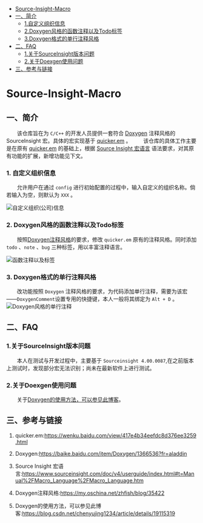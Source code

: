 
* [Source-Insight-Macro](#Source-Insight-Macro)
* [一、简介](#一、简介)
    * [1.自定义组织信息](#1.自定义组织信息)
    * [2.Doxygen风格的函数注释以及Todo标签](#2.Doxygen风格的函数注释以及Todo标签)
    * [3.Doxygen格式的单行注释风格](#3.Doxygen格式的单行注释风格)
* [二、FAQ](#二、FAQ)
    * [1.关于SourceInsight版本问题](#1.关于SourceInsight版本问题)
    * [2.关于Doexgen使用问题](#2.关于Doexgen使用问题)
* [三、参考与链接](#三、参考与链接)

<h1 id="Source-Insight-Macro">Source-Insight-Macro</h1>

<h2 id="一、简介">一、简介</h2>

&emsp;&emsp;该仓库旨在为 `C/C++` 的开发人员提供一套符合 [Doxygen][] 注释风格的SourceInsight 宏。具体的宏实现基于 [quicker.em][] 。
&emsp;&emsp;该仓库的具体工作主要是在原有 [quicker.em][] 的基础上，根据 [Source Insight 宏语言][] 语法要求，对其原有功能的扩展，新增功能见下文。

<h3 id="1.自定义组织信息">1. 自定义组织信息</h3>

&emsp;&emsp;允许用户在通过 `config` 进行初始配置的过程中，输入自定义的组织名称。倘若输入为空，则默认为 `XXX` 。

![自定义组织(公司)信息](/doc/CustomOrganization.gif "自定义组织/公司名称")


<h3 id="2.Doxygen风格的函数注释以及Todo标签">2. Doxygen风格的函数注释以及Todo标签</h3>

&emsp;&emsp;按照[Doxygen注释风格][]的要求，修改 `quicker.em` 原有的注释风格。同时添加   `todo` 、`note` 、`bug` 三种标签，用以丰富注释语言。

![函数注释以及标签](/doc/FuncComment.gif "函数注释以及标签")

<h3 id="3.Doxygen格式的单行注释风格">3. Doxygen格式的单行注释风格</h3>

&emsp;&emsp;改功能按照 `Doxygen` 注释风格的要求，为代码添加单行注释，需要为该宏——`DoxygenComment`设置专用的快捷键，本人一般将其绑定为 `Alt + D` 。
![Doxygen风格的单行注释](/doc/LineComment.gif "Doxygen风格的单行注释")



<h2 id="二、FAQ">二、FAQ</h2>
<h3 id="1.关于SourceInsight版本问题">1.关于SourceInsight版本问题</h3>

&emsp;&emsp;本人在测试与开发过程中，主要基于 `Sourceinsight 4.00.0087`,在之前版本上测试时，发现部分宏无法识别；尚未在最新软件上进行测试。

<h3 id="2.关于Doexgen使用问题">2.关于Doexgen使用问题</h3>

&emsp;&emsp;关于[Doxygen的使用方法，可以参见此博客][]。

<h2 id="三、参考与链接"> 三、参考与链接</h2>  

1. quicker.em:https://wenku.baidu.com/view/417e4b34eefdc8d376ee3259.html  

2. Doxygen:https://baike.baidu.com/item/Doxygen/1366536?fr=aladdin  

3. Source Insight 宏语言:https://www.sourceinsight.com/doc/v4/userguide/index.html#t=Manual%2FMacro_Language%2FMacro_Language.htm  

4. Doxygen注释风格:https://my.oschina.net/zhfish/blog/35422  

5. Doxygen的使用方法，可以参见此博客:https://blog.csdn.net/chenyujing1234/article/details/19115319  

[quicker.em]:https://wenku.baidu.com/view/417e4b34eefdc8d376ee3259.html "该宏功能扩展文件是华为的 lushengwen (卢胜文)于 2002 年进行整理和开发的"
[Doxygen]:https://baike.baidu.com/item/Doxygen/1366536?fr=aladdin "Doxygen_百度百科"
[Source Insight 宏语言]:https://www.sourceinsight.com/doc/v4/userguide/index.html#t=Manual%2FMacro_Language%2FMacro_Language.htm

[Doxygen注释风格]:https://my.oschina.net/zhfish/blog/35422
[Doxygen的使用方法，可以参见此博客]:https://blog.csdn.net/chenyujing1234/article/details/19115319 "Doxygen使用教程（个人总结）"


